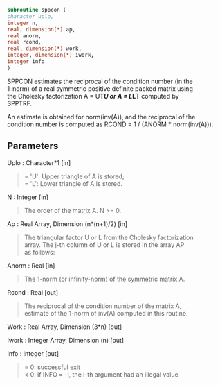 ```fortran  
subroutine sppcon (  
character uplo,  
integer n,  
real, dimension(*) ap,  
real anorm,  
real rcond,  
real, dimension(*) work,  
integer, dimension(*) iwork,  
integer info  
)  
```  
  
SPPCON estimates the reciprocal of the condition number (in the  
1-norm) of a real symmetric positive definite packed matrix using  
the Cholesky factorization A = U**T*U or A = L*L**T computed by  
SPPTRF.  
  
An estimate is obtained for norm(inv(A)), and the reciprocal of the  
condition number is computed as RCOND = 1 / (ANORM * norm(inv(A))).  
  
## Parameters  
Uplo : Character*1 [in]  
> = 'U':  Upper triangle of A is stored;  
> = 'L':  Lower triangle of A is stored.  
  
N : Integer [in]  
> The order of the matrix A.  N >= 0.  
  
Ap : Real Array, Dimension (n*(n+1)/2) [in]  
> The triangular factor U or L from the Cholesky factorization  
> array.  The j-th column of U or L is stored in the array AP  
> as follows:  
  
Anorm : Real [in]  
> The 1-norm (or infinity-norm) of the symmetric matrix A.  
  
Rcond : Real [out]  
> The reciprocal of the condition number of the matrix A,  
> estimate of the 1-norm of inv(A) computed in this routine.  
  
Work : Real Array, Dimension (3*n) [out]  
  
Iwork : Integer Array, Dimension (n) [out]  
  
Info : Integer [out]  
> = 0:  successful exit  
> < 0:  if INFO = -i, the i-th argument had an illegal value  
  
